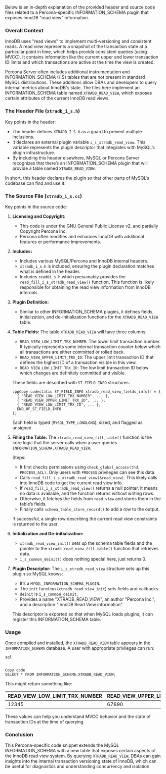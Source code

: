 Below is an in-depth explanation of the provided header and source code files related to a Percona-specific INFORMATION_SCHEMA plugin that exposes InnoDB "read view" information.

### Overall Context

InnoDB uses "read views" to implement multi-versioning and consistent reads. A read view represents a snapshot of the transaction state at a particular point in time, which helps provide consistent queries (using MVCC). It contains information like the current upper and lower transaction ID limits and which transactions are active at the time the view is created.

Percona Server often includes additional instrumentation and INFORMATION_SCHEMA (I_S) tables that are not present in standard MySQL distributions. These additions allow DBAs and developers to query internal metrics about InnoDB's state. The files here implement an INFORMATION_SCHEMA table named `XTRADB_READ_VIEW`, which exposes certain attributes of the current InnoDB read views.

### The Header File (`xtradb_i_s.h`)

Key points in the header:

- The header defines `XTRADB_I_S_H` as a guard to prevent multiple inclusions.
- It declares an external plugin variable `i_s_xtradb_read_view`. This variable represents the plugin descriptor that integrates with MySQL’s plugin infrastructure.
- By including this header elsewhere, MySQL or Percona Server recognizes that there’s an INFORMATION_SCHEMA plugin that will provide a table named `XTRADB_READ_VIEW`.

In short, this header declares the plugin so that other parts of MySQL’s codebase can find and use it.

### The Source File (`xtradb_i_s.cc`)

Key points in the source code:

1. **Licensing and Copyright:**

   - This code is under the GNU General Public License v2, and partially Copyright Percona Inc.
   - Percona often modifies and enhances InnoDB with additional features or performance improvements.

2. **Includes:**

   - Includes various MySQL/Percona and InnoDB internal headers.
   - `xtradb_i_s.h` is included, ensuring the plugin declaration matches what is defined in the header.
   - Includes `read0i_s.h` which presumably provides the `read_fill_i_s_xtradb_read_view()` function. This function is likely responsible for obtaining the read view information from InnoDB internals.

3. **Plugin Definition:**

   - Similar to other INFORMATION_SCHEMA plugins, it defines fields, initialization, and de-initialization functions for the `XTRADB_READ_VIEW` table.

4. **Table Fields:** The table `XTRADB_READ_VIEW` will have three columns:

   - `READ_VIEW_LOW_LIMIT_TRX_NUMBER`: The lower limit transaction number. It typically represents some internal transaction counter below which all transactions are either committed or rolled back.
   - `READ_VIEW_UPPER_LIMIT_TRX_ID`: The upper limit transaction ID that defines the highest ID of a transaction visible in this view.
   - `READ_VIEW_LOW_LIMIT_TRX_ID`: The low limit transaction ID below which changes are definitely committed and visible.

   These fields are described with `ST_FIELD_INFO` structures:

   ```
   cppCopy codestatic ST_FIELD_INFO xtradb_read_view_fields_info[] = {
     { "READ_VIEW_LOW_LIMIT_TRX_NUMBER", ... },
     { "READ_VIEW_UPPER_LIMIT_TRX_ID", ... },
     { "READ_VIEW_LOW_LIMIT_TRX_ID", ... },
     END_OF_ST_FIELD_INFO
   };
   ```

   Each field is typed (`MYSQL_TYPE_LONGLONG`), sized, and flagged as unsigned.

5. **Filling the Table:** The `xtradb_read_view_fill_table()` function is the core logic that the server calls when a user queries `INFORMATION_SCHEMA.XTRADB_READ_VIEW`.

   Steps:

   - It first checks permissions using `check_global_access(thd, PROCESS_ACL)`. Only users with `PROCESS` privileges can see this data.
   - Calls `read_fill_i_s_xtradb_read_view(&read_view)`. This likely calls into InnoDB code to get the current read view info.
   - If `read_fill_i_s_xtradb_read_view()` returns a null pointer, it means no data is available, and the function returns without writing rows.
   - Otherwise, it fetches the fields from `read_view` and stores them in the table’s fields.
   - Finally calls `schema_table_store_record()` to add a row to the output.

   If successful, a single row describing the current read view constraints is returned to the user.

6. **Initialization and De-initialization:**

   - `xtradb_read_view_init()` sets up the schema table fields and the pointer to the `xtradb_read_view_fill_table()` function that retrieves data.
   - `i_s_common_deinit()` does nothing special here, just returns 0.

7. **Plugin Descriptor:** The `i_s_xtradb_read_view` structure sets up this plugin so MySQL knows:

   - It’s a `MYSQL_INFORMATION_SCHEMA_PLUGIN`.
   - The `init` function (`xtradb_read_view_init`) sets fields and callbacks.
   - `deinit` is `i_s_common_deinit`.
   - Provides a name "XTRADB_READ_VIEW", an author "Percona Inc.", and a description "InnoDB Read View information".

   This descriptor is exported so that when MySQL loads plugins, it can register this INFORMATION_SCHEMA table.

### Usage

Once compiled and installed, the `XTRADB_READ_VIEW` table appears in the `INFORMATION_SCHEMA` database. A user with appropriate privileges can run:

```
sql


Copy code
SELECT * FROM INFORMATION_SCHEMA.XTRADB_READ_VIEW;
```

This might return something like:

| READ_VIEW_LOW_LIMIT_TRX_NUMBER | READ_VIEW_UPPER_LIMIT_TRX_ID | READ_VIEW_LOW_LIMIT_TRX_ID |
| ------------------------------ | ---------------------------- | -------------------------- |
| 12345                          | 67890                        | 12346                      |

These values can help you understand MVCC behavior and the state of transaction IDs at the time of querying.

### Conclusion

This Percona-specific code snippet extends the MySQL INFORMATION_SCHEMA with a new table that exposes certain aspects of the InnoDB read view system. By querying `XTRADB_READ_VIEW`, DBAs can gain insights into the internal transaction versioning state of InnoDB, which can be useful for diagnostics and understanding concurrency and isolation.